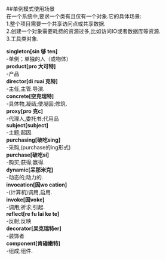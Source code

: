 ##单例模式使用场景  
在一个系统中,要求一个类有且仅有一个对象.它的具体场景:  
1.整个项目需要一个共享访问点或共享数据.   
2.创建一个对象需要耗费的资源过多,比如访问IO或者数据库等资源.  
3.工具类对象.  






**singleton[sin 够 ten]**  
-单例；单独的人（或物体）  
**product[pro 大可特]**  
-产品   
**director[di ruai 克特]**  
-主任,主管.导演.   
**concrete[空克瑞特]**  
-具体物,凝结;使凝固;修筑.   
**proxy[pro 克c]**  
-代理人,委托书;代用品   
**subject[subject]**  
-主题;起因.   
**purchasing[破吃sing]**  
-采购,(purchase的ing形式)   
**purchase[破吃si]**  
-购买;获得;赢得.   
**dynamic[呆那米克]**  
-动态的;动力的.   
**invocation[因wo cation]**  
-(计算机)调用,启用.   
**invoke[因voke]**  
-调用;祈求;引起.   
**reflect[re fu lai ke te]**  
-反射;反映   
**decorator[呆克瑞特er]**  
-装饰者   
**component[肯碰嫩特]**  
-组成;组件.   